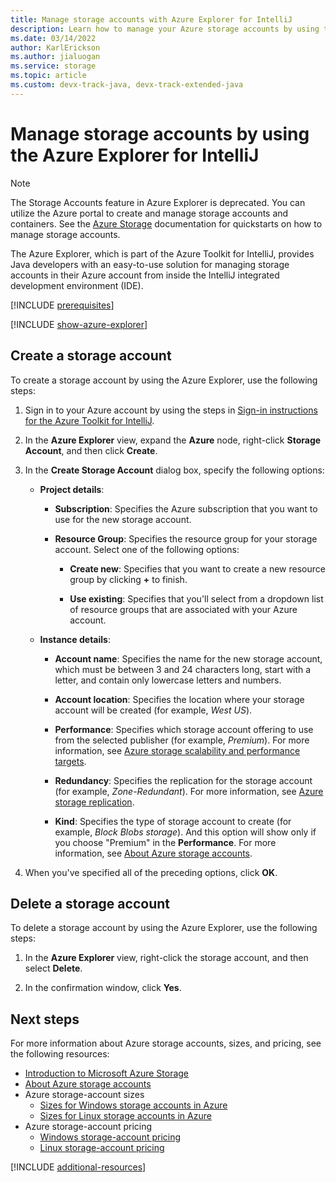 ```yaml
---
title: Manage storage accounts with Azure Explorer for IntelliJ
description: Learn how to manage your Azure storage accounts by using the Azure Explorer for IntelliJ.
ms.date: 03/14/2022
author: KarlErickson
ms.author: jialuogan
ms.service: storage
ms.topic: article
ms.custom: devx-track-java, devx-track-extended-java
---
```


# Manage storage accounts by using the Azure Explorer for IntelliJ

> [!NOTE]
> The Storage Accounts feature in Azure Explorer is deprecated. You can utilize the Azure portal to create and manage storage accounts and containers. See the [Azure Storage](/azure/storage/blobs/storage-quickstart-blobs-portal) documentation for quickstarts on how to manage storage accounts.

The Azure Explorer, which is part of the Azure Toolkit for IntelliJ, provides Java developers with an easy-to-use solution for managing storage accounts in their Azure account from inside the IntelliJ integrated development environment (IDE).

[!INCLUDE [prerequisites](includes/prerequisites.md)]

[!INCLUDE [show-azure-explorer](includes/show-azure-explorer.md)]

## Create a storage account

To create a storage account by using the Azure Explorer, use the following steps:

1. Sign in to your Azure account by using the steps in [Sign-in instructions for the Azure Toolkit for IntelliJ].

1. In the **Azure Explorer** view, expand the **Azure** node, right-click **Storage Account**, and then click **Create**.

1. In the **Create Storage Account** dialog box, specify the following options:

   * **Project details**:

      * **Subscription**: Specifies the Azure subscription that you want to use for the new storage account.

      * **Resource Group**: Specifies the resource group for your storage account. Select one of the following options:

         * **Create new**: Specifies that you want to create a new resource group by clicking **+** to finish.

         * **Use existing**: Specifies that you'll select from a dropdown list of resource groups that are associated with your Azure account.

   * **Instance details**:

      * **Account name**: Specifies the name for the new storage account, which must be between 3 and 24 characters long, start with a letter, and contain only lowercase letters and numbers.

      * **Account location**:  Specifies the location where your storage account will be created (for example, *West US*).

      * **Performance**: Specifies which storage account offering to use from the selected publisher (for example, *Premium*). For more information, see [Azure storage scalability and performance targets].

      * **Redundancy**: Specifies the replication for the storage account (for example, *Zone-Redundant*). For more information, see [Azure storage replication].

      * **Kind**: Specifies the type of storage account to create (for example, *Block Blobs storage*). And this option will show only if you choose "Premium" in the **Performance**. For more information, see [About Azure storage accounts].

1. When you've specified all of the preceding options, click **OK**.

## Delete a storage account

To delete a storage account by using the Azure Explorer, use the following steps:

1. In the **Azure Explorer** view, right-click the storage account, and then select **Delete**.

1. In the confirmation window, click **Yes**.

## Next steps

For more information about Azure storage accounts, sizes, and pricing, see the following resources:

* [Introduction to Microsoft Azure Storage]
* [About Azure storage accounts]
* Azure storage-account sizes
  * [Sizes for Windows storage accounts in Azure]
  * [Sizes for Linux storage accounts in Azure]
* Azure storage-account pricing
  * [Windows storage-account pricing]
  * [Linux storage-account pricing]

[!INCLUDE [additional-resources](includes/additional-resources.md)]

<!-- URL List -->

[Sign-in instructions for the Azure Toolkit for IntelliJ]: ./sign-in-instructions.md
[Introduction to Microsoft Azure Storage]: /azure/storage/common/storage-introduction
[About Azure storage accounts]: /azure/storage/storage-create-storage-account
[Azure storage replication]: /azure/storage/storage-redundancy
[Azure storage scalability and Performance Targets]: /azure/storage/storage-scalability-targets
[Naming and referencing containers, blobs, and metadata]: /rest/api/storageservices/Naming-and-Referencing-Containers--Blobs--and-Metadata

[Sizes for Windows storage accounts in Azure]: /azure/virtual-machines/sizes
[Sizes for Linux storage accounts in Azure]: /azure/virtual-machines/sizes
[Windows storage-account pricing]: https://azure.microsoft.com/pricing/details/virtual-machines/windows/
[Linux storage-account pricing]: https://azure.microsoft.com/pricing/details/virtual-machines/linux/

<!-- IMG List -->

[CS01]: media/managing-storage-accounts-using-azure-explorer/CS01.png
[CS02]: media/managing-storage-accounts-using-azure-explorer/CS02.png
[CC01]: media/managing-storage-accounts-using-azure-explorer/CC01.png
[CC02]: media/managing-storage-accounts-using-azure-explorer/CC02.png

[DS01]: media/managing-storage-accounts-using-azure-explorer/DS01.png
[DS02]: media/managing-storage-accounts-using-azure-explorer/DS02.png
[DC01]: media/managing-storage-accounts-using-azure-explorer/DC01.png
[DC02]: media/managing-storage-accounts-using-azure-explorer/DC02.png
